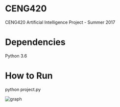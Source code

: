 # CENG420
CENG420 Artificial Intelligence Project - Summer 2017

# Dependencies

Python 3.6

# How to Run

python project.py

![graph](https://user-images.githubusercontent.com/10039065/27764142-2b1ed264-5e47-11e7-9708-136397a96f5f.jpg)
